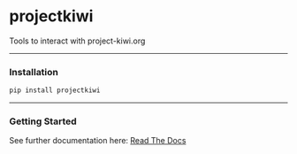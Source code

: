 # projectkiwi

Tools to interact with project-kiwi.org

---

### Installation
```Bash
pip install projectkiwi
```

--- 

### Getting Started

See further documentation here: [Read The Docs](https://projectkiwi.readthedocs.io/en/latest/user_manual/getting_started.html)